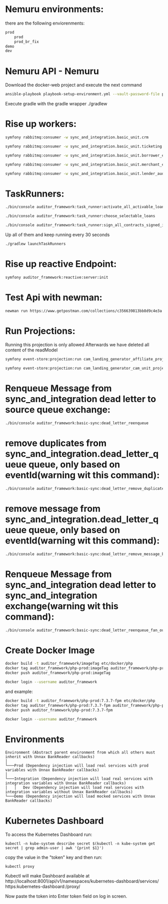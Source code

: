 # Nemuru environments: 
there are the following enviorenments:
```bash
prod
    prod
    prod_br_fix
demo
dev
```

# Nemuru API - Nemuru
Download the docker-web project and execute the next command

```bash
ansible-playbook playbook-setup-environment.yml --vault-password-file password.yml
```


Execute gradle with the gradle wrapper ./gradlew

# Rise up workers:
```bash
symfony rabbitmq:consumer -w sync_and_integration.basic_unit.crm
```
```bash
symfony rabbitmq:consumer -w sync_and_integration.basic_unit.ticketing
```
```bash
symfony rabbitmq:consumer -w sync_and_integration.basic_unit.borrower_emailing
```
```bash
symfony rabbitmq:consumer -w sync_and_integration.basic_unit.merchant_emailing
```
```bash
symfony rabbitmq:consumer -w sync_and_integration.basic_unit.lender_auditor_framework
```

# TaskRunners:
```bash
./bin/console auditor_framework:task_runner:activate_all_activable_loans_controller
```
```bash
./bin/console auditor_framework:task_runner:choose_selectable_loans
```
```bash
./bin/console auditor_framework:task_runner:sign_all_contracts_signed_in_bs
```
Up all of them and keep running every 30 seconds
```bash
./gradlew launchTaskRunners
```

# Rise up reactive Endpoint:
```bash
symfony auditor_framework:reactive:server:init 
```

# Test Api with newman:
```bash
newman run https://www.getpostman.com/collections/c356639813bb8d9c4e3a -e docker_web.postman_environment.json
```

# Run Projections:
Running this projection is only allowed Afterwards we have deleted all content of the readModel
```bash
symfony event-store:projection:run cam_landing_generator_affiliate_projection -o
```
```bash
symfony event-store:projection:run cam_landing_generator_cam_unit_projection -o
```

# Renqueue Message from sync_and_integration dead letter to source queue exchange:
```bash
./bin/console auditor_framework:basic-sync:dead_letter_reenqueue
```
# remove duplicates from sync_and_integration.dead_letter_queue queue, only based on eventId(warning wit this command):
```bash
./bin/console auditor_framework:basic-sync:dead_letter_remove_duplicate_messages
```

# remove message from sync_and_integration.dead_letter_queue queue, only based on eventId(warning wit this command):
```bash
./bin/console auditor_framework:basic-sync:dead_letter_remove_message_by_id 1234
```

# Renqueue Message from sync_and_integration dead letter to sync_and_integration exchange(warning wit this command):
```bash
./bin/console auditor_framework:basic-sync:dead_letter_reenqueue_fan_out
```


# Create Docker Image
```bash
docker build -t auditor_framework/imageTag etc/docker/php
docker tag auditor_framework/php-prod:imageTag auditor_framework/php-prod:imageTag
docker push auditor_framework/php-prod:imageTag

docker login --username auditor_framework
```
and example:
 
```bash
docker build -t auditor_framework/php-prod:7.3.7-fpm etc/docker/php
docker tag auditor_framework/php-prod:7.3.7-fpm auditor_framework/php-prod:7.3.7-fpm
docker push auditor_framework/php-prod:7.3.7-fpm

docker login --username auditor_framework
```

# Environments
```
Environment (Abstract parent environment from which all others must inherit with Unnax BankReader callbacks)
│
└───Prod (Dependency injection will load real services with prod variables with Unnax BankReader callbacks)
│
└───Integration (Dependency injection will load real services with integration variables with Unnax BankReader callbacks)
│   │   Dev (Dependency injection will load real services with integration variables without Unnax BankReader callbacks)
└───Demo (Dependency injection will load mocked services with Unnax BankReader callbacks)
```

# Kubernetes Dashboard

To access the Kubernetes Dashboard run:

```
kubectl -n kube-system describe secret $(kubectl -n kube-system get secret | grep admin-user | awk '{print $1}')
```

copy the value in the "token" key and then run:

```
kubectl proxy
```
Kubectl will make Dashboard available at http://localhost:8001/api/v1/namespaces/kubernetes-dashboard/services/ https:kubernetes-dashboard:/proxy/

Now paste the token into Enter token field on log in screen.

